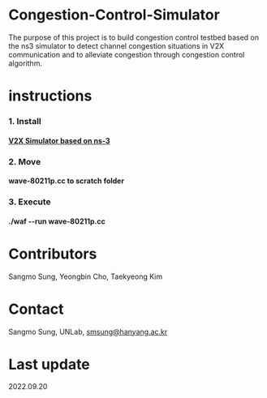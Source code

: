 # Congestion-Control-Simulator

The purpose of this project is to build congestion control testbed based on the ns3 simulator to detect channel congestion situations in V2X communication and to alleviate congestion through congestion control algorithm.

# instructions

### 1. Install

#### [V2X Simulator based on ns-3](https://github.com/sangmosung/path-loss_simulator)

### 2. Move  

#### wave-80211p.cc to scratch folder

### 3. Execute

#### ./waf --run wave-80211p.cc


# Contributors

Sangmo Sung, Yeongbin Cho, Taekyeong Kim 

# Contact

Sangmo Sung, UNLab, smsung@hanyang.ac.kr

# Last update

2022.09.20
